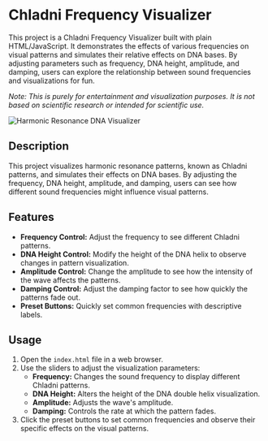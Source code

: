 # Chladni Frequency Visualizer

This project is a Chladni Frequency Visualizer built with plain HTML/JavaScript. It demonstrates the effects of various frequencies on visual patterns and simulates their relative effects on DNA bases. By adjusting parameters such as frequency, DNA height, amplitude, and damping, users can explore the relationship between sound frequencies and visualizations for fun.

_Note: This is purely for entertainment and visualization purposes. It is not based on scientific research or intended for scientific use._

![Harmonic Resonance DNA Visualizer](https://i.ibb.co/Sn8Y76S/screen-recording.gif)

## Description

This project visualizes harmonic resonance patterns, known as Chladni patterns, and simulates their effects on DNA bases. By adjusting the frequency, DNA height, amplitude, and damping, users can see how different sound frequencies might influence visual patterns.

## Features

- **Frequency Control:** Adjust the frequency to see different Chladni patterns.
- **DNA Height Control:** Modify the height of the DNA helix to observe changes in pattern visualization.
- **Amplitude Control:** Change the amplitude to see how the intensity of the wave affects the patterns.
- **Damping Control:** Adjust the damping factor to see how quickly the patterns fade out.
- **Preset Buttons:** Quickly set common frequencies with descriptive labels.

## Usage

1. Open the `index.html` file in a web browser.
2. Use the sliders to adjust the visualization parameters:
   - **Frequency:** Changes the sound frequency to display different Chladni patterns.
   - **DNA Height:** Alters the height of the DNA double helix visualization.
   - **Amplitude:** Adjusts the wave's amplitude.
   - **Damping:** Controls the rate at which the pattern fades.
3. Click the preset buttons to set common frequencies and observe their specific effects on the visual patterns.


